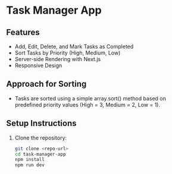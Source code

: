 # Task Manager App  

## Features  
- Add, Edit, Delete, and Mark Tasks as Completed  
- Sort Tasks by Priority (High, Medium, Low)  
- Server-side Rendering with Next.js  
- Responsive Design  

## Approach for Sorting
- Tasks are sorted using a simple array.sort() method based on predefined priority values (High = 3, Medium = 2, Low = 1).

## Setup Instructions  
1. Clone the repository:  
   ```bash
   git clone <repo-url>
   cd task-manager-app
   npm install
   npm run dev